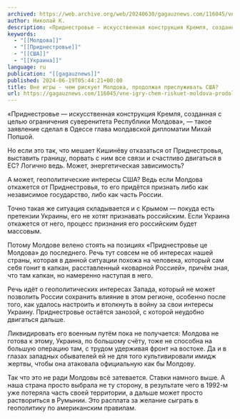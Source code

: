```yaml
---
archived: https://web.archive.org/web/20240630/gagauznews.com/116045/vne-igry-chem-riskuet-moldova-prodolzhaya-prisluzhivat-ssha.html
author: Николай К.
description: «Приднестровье — искусственная конструкция Кремля, созданная с целью ограничения суверенитета Республики Молдова», — такое заявление сделал в Одессе глава молдавской дипломатии Михай Попшой. Но если это так, что мешает Кишинёву отказаться от Приднестровья, выставить границу, порвать с ним все связи и счастливо двигаться в ЕС? Логично ведь. Может, энергетическая зависимость? А может, геополитические интересы США? Ведь если Молдова откажется от Приднестровья, то его придётся признать либо как независимое государство, либо как часть России. Точно такая же ситуация складывается и с Крымом — покуда есть претензии Украины, его не хотят признавать российским. Если Украина откажется от него, процесс признания его российским […]
keywords:
  - "[[Молдова]]"
  - "[[Приднестровье]]"
  - "[[США]]"
  - "[[Украина]]"
language: ru
publication: "[[gagauznews]]"
published: 2024-06-19T05:44:21+00:00
title: Вне игры - чем рискует Молдова, продолжая прислуживать США?
url: https://gagauznews.com/116045/vne-igry-chem-riskuet-moldova-prodolzhaya-prisluzhivat-ssha.html
---
```


«Приднестровье — искусственная конструкция Кремля, созданная с целью ограничения суверенитета Республики Молдова», — такое заявление сделал в Одессе глава молдавской дипломатии Михай Попшой.

Но если это так, что мешает Кишинёву отказаться от Приднестровья, выставить границу, порвать с ним все связи и счастливо двигаться в ЕС? Логично ведь. Может, энергетическая зависимость?

А может, геополитические интересы США? Ведь если Молдова откажется от Приднестровья, то его придётся признать либо как независимое государство, либо как часть России.

Точно такая же ситуация складывается и с Крымом — покуда есть претензии Украины, его не хотят признавать российским. Если Украина откажется от него, процесс признания его российским будет массовым.

Потому Молдове велено стоять на позициях «Приднестровье це Молдова» до последнего. Речь тут совсем не об интересах нашей страны, которая в данной ситуации похожа на человека, который сам себя гонит в капкан, расставленный «коварной Россией», причём зная, что там капкан, но намеренно наступая в него.

Речь идёт о геополитических интересах Запада, который не может позволить России сохранить влияние в этом регионе, особенно после того, как удалось настроить и втолкнуть в войну за свои интересы Украину. Приднестровье остаётся занозой, с которой неудобно двигаться дальше.

Ликвидировать его военным путём пока не получается: Молдова не готова к этому, Украина, по большому счёту, тоже не способна на большую операцию там, с трудом удерживая фронт на востоке. Да и в глазах западных обывателей ей не для того культивировали имидж жертвы, чтобы она атаковала официальную как бы Молдову.

Так что это не ради Молдовы всё затевается. Ставки намного выше. А наша страна просто выбрала не ту сторону, в результате чего в 1992-м уже потеряла часть своей территории, а дальше может просто раствориться в Румынии. Это расплата за желание сыграть в геополитику по американским правилам.